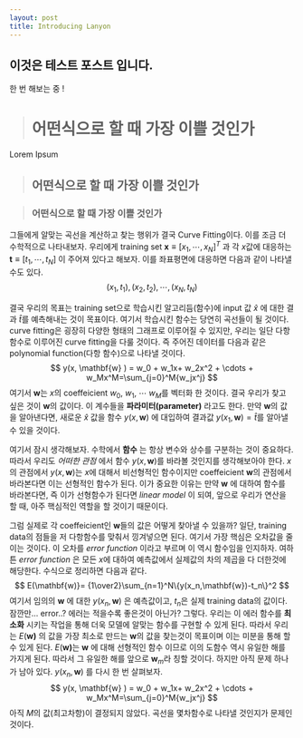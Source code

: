 ```yaml
---
layout: post
title: Introducing Lanyon
---
```

## 이것은 테스트 포스트 입니다.
한 번 해보는 중 !

> # 어떤식으로 할 때 가장 이쁠 것인가
 Lorem Ipsum
> ## 어떤식으로 할 때 가장 이쁠 것인가

> ### 어떤식으로 할 때 가장 이쁠 것인가



그들에게 알맞는 곡선을 계산하고 찾는 행위가 결국 Curve Fitting이다. 이를 조금 더 수학적으로 나타내보자. 우리에게 training set $\mathbf{x} \equiv [x_1, \cdots, x_N]^T$ 과 각 $x$값에 대응하는 $\mathbf{t} \equiv [t_1, \cdots, t_N]$ 이 주어져 있다고 해보자. 이를 좌표평면에 대응하면 다음과 같이 나타낼 수도 있다.
$$
(x_1,t_1), (x_2,t_2),\cdots,(x_N, t_N)
$$

결국 우리의 목표는 training set으로 학습시킨 알고리듬(함수)에 input 값 $\hat{x}$ 에 대한 결과 $\hat{t}$를 예측해내는 것이 목표이다. 여기서 학습시킨 함수는 당연히 곡선들이 될 것이다. curve fitting은 굉장히 다양한 형태의 그래프로 이루어질 수 있지만, 우리는 일단 다항함수로 이루어진 curve fitting을 다룰 것이다. 즉 주어진 데이터를 다음과 같은 polynomial function(다항 함수)으로 나타낼 것이다.
$$
y(x, \mathbf{w} ) = w_0 + w_1x+ w_2x^2 + \cdots + w_Mx^M=\sum_{j=0}^M{w_jx^j}
$$
여기서 $\mathbf{w}$는 $x$의 coeffeicient $w_0,\ w_1,\ \cdots \ w_M$를 벡터화 한 것이다. 결국 우리가 찾고 싶은 것이 $\mathbf{w}$의 값이다. 이 계수들을 **파라미터(parameter)** 라고도 한다. 만약 $\mathbf{w}$의 값을 알아낸다면, 새로운 $\hat{x}$ 값을 함수 $y(x, \mathbf{w} )$ 에 대입하여 결과값 $y(x_1, \mathbf{w} ) = \hat{t}$를 알아낼 수 있을 것이다.

여기서 잠시 생각해보자. 수학에서 **함수** 는 항상 변수와 상수를 구분하는 것이 중요하다. 따라서 우리도  *어떠한 관점* 에서 함수 $y(x, \mathbf{w} )$를 바라볼 것인지를 생각해보아야 한다. $x$의 관점에서 $y(x, \mathbf{w} )$는 $x$에 대해서 비선형적인 함수이지만 coeffeicient $\mathbf{w}$의 관점에서 바라본다면 이는 선형적인 함수가 된다. 이가 중요한 이유는 만약 $\mathbf{w}$ 에 대하여 함수를 바라본다면, 즉 이가 선형함수가 된다면 *linear model* 이 되여, 앞으로 우리가 연산을 할 때, 아주 핵심적인 역할을 할 것이기 때문이다.

그럼 실제로 각 coeffeicient인 $\mathbf{w}$들의 값은 어떻게 찾아낼 수 있을까? 일단, training data의 점들을 저 다항함수를 맞춰서 낑겨넣으면 된다. 여기서 가장 핵심은 오차값을 줄이는 것이다. 이 오차를 *error function* 이라고 부르며 이 역시 함수임을 인지하자. 여하튼 *error function* 은 모든 $x$에 대하여 예측값에서 실제값의 차의 제곱을 다 더한것에 해당한다. 수식으로 정리하면 다음과 같다.
$$
E(\mathbf{w)}= {1\over2}\sum_{n=1}^N\{y(x_n,\mathbf{w})-t_n\}^2
$$
여기서 임의의 $\mathbf{w}$ 에 대한 $y(x_n, \mathbf{w} )$ 은 예측값이고, $t_n$은 실제 training data의 값이다.
잠깐만... error..? 에러는 적을수록 좋은것이 아닌가?
그렇다. 우리는 이 에러 함수를 **최소화** 시키는 작업을 통해 더욱 모델에 알맞는 함수를 구현할 수 있게 된다. 따라서 우리는 $E(\mathbf{w)}$ 의 값을 가장 최소로 만드는 $\mathbf{w}$의 값을 찾는것이 목표이며 이는 미분을 통해 할 수 있게 된다. $E(\mathbf{w)}$는 $\mathbf{w}$ 에 대해 선형적인 함수 이므로 이의 도함수 역시 유일한 해를 가지게 된다. 따라서 그 유일한 해를 앞으로 $\mathbf{w}_m$라 칭할 것이다.
하지만 아직 문제 하나가 남아 있다. $y(x_n, \mathbf{w})$ 를 다시 한 번 살펴보자.
$$
y(x, \mathbf{w} ) = w_0 + w_1x+ w_2x^2 + \cdots + w_Mx^M=\sum_{j=0}^M{w_jx^j}
$$
아직 $M$의 값(최고차항)이 결정되지 않았다. 곡선을 몇차함수로 나타낼 것인지가 문제인 것이다.
